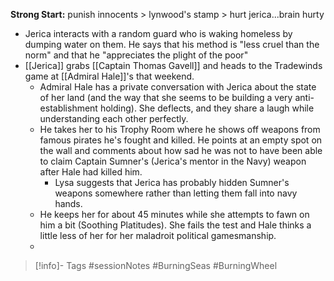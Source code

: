 **Strong Start:** punish innocents > lynwood's stamp > hurt jerica...brain hurty

- Jerica interacts with a random guard who is waking homeless by dumping water on them.  He says that his method is "less cruel than the norm" and that he "appreciates the plight of the poor"
- [[Jerica]] grabs [[Captain Thomas Gavell]] and heads to the Tradewinds game at [[Admiral Hale]]'s that weekend.
	- Admiral Hale has a private conversation with Jerica about the state of her land (and the way that she seems to be building a very anti-establishment holding).  She deflects, and they share a laugh while understanding each other perfectly.
	- He takes her to his Trophy Room where he shows off weapons from famous pirates he's fought and killed.  He points at an empty spot on the wall and comments about how sad he was not to have been able to claim Captain Sumner's (Jerica's mentor in the Navy) weapon after Hale had killed him.
		- Lysa suggests that Jerica has probably hidden Sumner's weapons somewhere rather than letting them fall into navy hands.
	- He keeps her for about 45 minutes while she attempts to fawn on him a bit (Soothing Platitudes).  She fails the test and Hale thinks a little less of her for her maladroit political gamesmanship.
	- 
> [!info]- Tags
> #sessionNotes #BurningSeas #BurningWheel 

